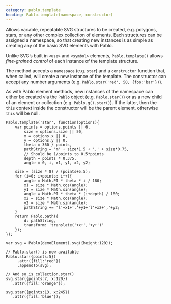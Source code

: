 ```yaml
---
category: pablo.template
heading: Pablo.template(namespace, constructor)
---
```


Allows variable, repeatable SVG structures to be created, e.g. polygons, stars, or any other complex collection of elements. Each structures can be assigned a namespace, so that creating new instances is as simple as creating any of the basic SVG elements with Pablo.

Unlike SVG’s built in `<use>` and `<symbol>` elements, `Pablo.template()` allows *fine-grained control* of each instance of the template structure.

The method accepts a `namespace` (e.g. `star`) and a `constructor` function that, when called, will create a new instance of the template. The constructor can accept any number arguments (e.g. `Pablo.star('red', 50, {foo:'bar'})`).

As with Pablo element methods, new instances of the namespace can either be created via the `Pablo` object (e.g. `Pablo.star()`) or as a new child of an element or collection (e.g. `Pablo.g().star()`). If the latter, then the `this` context inside the constructor will be the parent element, otherwise `this` will be null.

    Pablo.template('star', function(options){
        var points = options.points || 6,
            size = options.size || 50,
            x = options.x || 0,
            y = options.y || 0,
            theta = 360 / points,
            pathString = 'm' + size*1.5 + ',' + size*0.75,
            // Should be 1/points to 0.5*points
            depth = points * 0.375,
            angle = 0, i, x1, y1, x2, y2;

        size = (size * 8) / (points+5.5);
        for (i=0; i<points; i++){
            angle = Math.PI * theta * i / 180; 
            x1 = size * Math.cos(angle); 
            y1 = size * Math.sin(angle);
            angle = Math.PI * theta * (i+depth) / 180; 
            x2 = size * Math.cos(angle); 
            y2 = size * Math.sin(angle);
            pathString += 'l'+x1+','+y1+'l'+x2+','+y2;
        }
        return Pablo.path({
            d: pathString,
            transform: 'translate('+x+','+y+')'
        });
    });

    var svg = Pablo(demoElement).svg({height:120});

    // Pablo.star() is now available
    Pablo.star({points:5})
         .attr({fill:'red'})
         .appendTo(svg);

    // And so is collection.star()
    svg.star({points:7, x:120})
       .attr({fill:'orange'});
        
    svg.star({points:13, x:245})
       .attr({fill:'blue'});
